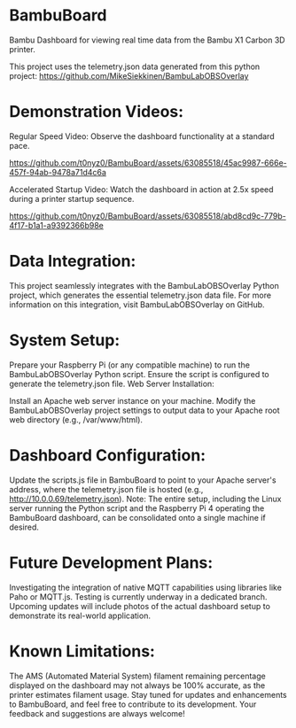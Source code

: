 # BambuBoard
Bambu Dashboard for viewing real time data from the Bambu X1 Carbon 3D printer. 

This project uses the telemetry.json data generated from this python project:
https://github.com/MikeSiekkinen/BambuLabOBSOverlay

# Demonstration Videos:

Regular Speed Video: Observe the dashboard functionality at a standard pace.

https://github.com/t0nyz0/BambuBoard/assets/63085518/45ac9987-666e-457f-94ab-9478a71d4c6a

Accelerated Startup Video: Watch the dashboard in action at 2.5x speed during a printer startup sequence.

https://github.com/t0nyz0/BambuBoard/assets/63085518/abd8cd9c-779b-4f17-b1a1-a9392366b98e


# Data Integration:
This project seamlessly integrates with the BambuLabOBSOverlay Python project, which generates the essential telemetry.json data file. For more information on this integration, visit BambuLabOBSOverlay on GitHub.

# System Setup:

Prepare your Raspberry Pi (or any compatible machine) to run the BambuLabOBSOverlay Python script.
Ensure the script is configured to generate the telemetry.json file.
Web Server Installation:

Install an Apache web server instance on your machine.
Modify the BambuLabOBSOverlay project settings to output data to your Apache root web directory (e.g., /var/www/html).

# Dashboard Configuration:

Update the scripts.js file in BambuBoard to point to your Apache server's address, where the telemetry.json file is hosted (e.g., http://10.0.0.69/telemetry.json).
Note: The entire setup, including the Linux server running the Python script and the Raspberry Pi 4 operating the BambuBoard dashboard, can be consolidated onto a single machine if desired.

# Future Development Plans:

Investigating the integration of native MQTT capabilities using libraries like Paho or MQTT.js. Testing is currently underway in a dedicated branch.
Upcoming updates will include photos of the actual dashboard setup to demonstrate its real-world application.

# Known Limitations:

The AMS (Automated Material System) filament remaining percentage displayed on the dashboard may not always be 100% accurate, as the printer estimates filament usage.
Stay tuned for updates and enhancements to BambuBoard, and feel free to contribute to its development. Your feedback and suggestions are always welcome!

